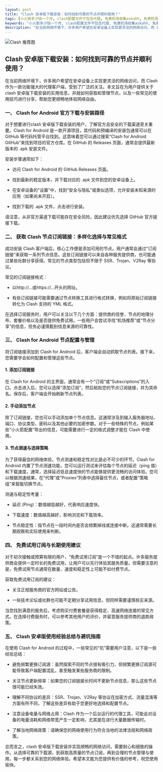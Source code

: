 ```yaml
---
layout: post
title: "Clash 安卓版下载安装：如何找到可靠的节点并顺利使用？"
tags: [小火箭多少钱一个月, clash配置文件不包含代理, 免费机场收集askahh, 免费机场节点, clash配置文件yaml怎么使用]
keywords: "小火箭多少钱一个月, clash配置文件不包含代理, 免费机场收集askahh, 免费机场节点, clash配置文件yaml怎么使用"
description: "在当前网络环境下，许多用户希望在安卓设备上实现更灵活的网络访问，而 Clash 作为一款功能强大的代理客户端，受到了广泛的关注。本文旨在为用户提供关于clash 安卓版下载安装的实用信息，并就如何获取和管理节点，以及一些常见的使用技巧进行分享，帮助您更顺畅地体验网络自由。"
---
```


![Clash 推荐图](https://clashjd.github.io/assets/img/小火箭节点推荐.png)

## Clash 安卓版下载安装：如何找到可靠的节点并顺利使用？

在当前网络环境下，许多用户希望在安卓设备上实现更灵活的网络访问，而 Clash 作为一款功能强大的代理客户端，受到了广泛的关注。本文旨在为用户提供关于clash 安卓版下载安装的实用信息，并就如何获取和管理节点，以及一些常见的使用技巧进行分享，帮助您更顺畅地体验网络自由。

### 一、 Clash for Android 官方下载与安装路径

对于想要进行clash 安卓版下载安装的用户，了解官方且安全的下载渠道至关重要。Clash for Android 是一款开源项目，其代码和预编译的安装包通常可以在 GitHub 等代码托管平台找到。这意味着您可以通过搜索“Clash for Android GitHub”来找到项目的官方仓库。在 GitHub 的 Releases 页面，通常会提供最新版本的 .apk 安装文件。

安装步骤通常如下：

- 访问 Clash for Android 的 GitHub Releases 页面。

- 找到最新的稳定版本，并下载对应的 .apk 文件到您的安卓设备上。

- 在安卓设备的“设置”中，找到“安全与隐私”或类似选项，允许安装未知来源的应用（如果尚未开启）。

- 找到下载的 .apk 文件，点击进行安装。

请注意，从非官方渠道下载可能存在安全风险，因此建议优先选择 GitHub 官方链接下载。

### 二、 获取 Clash 节点订阅链接：多样化选择与常见格式

成功安装 Clash 客户端后，核心工作便是添加可用的节点。用户通常会通过“订阅链接”来获取一系列节点信息。这些订阅链接可以来自各种服务提供商，也可能通过某些社群分享获得。常见的节点类型包括但不限于 SSR、Trojan、V2Ray 等协议。

常见的订阅链接格式：

- 以http://...或https://...开头的网址。

- 有些订阅链接可能需要通过节点转换工具进行格式转换，例如将原始订阅链接转化为 Clash 支持的 YML 格式。

在选择订阅服务时，用户可以关注以下几个方面：提供商的信誉、节点的地理分布、套餐价格以及是否提供免费试用。一些用户会尝试寻找“机场推荐”或“节点分享”的信息，但务必谨慎甄别信息来源的可靠性。

### 三、 Clash for Android 节点配置与管理

将订阅链接添加到 Clash for Android 后，客户端会自动抓取节点列表。接下来，您需要学会如何配置和管理这些节点。

#### 1. 添加订阅链接

在 Clash for Android 的主界面，通常会有一个“订阅”或“Subscriptions”的入口。点击进入后，您可以选择“添加订阅”，然后粘贴您的节点订阅链接，并为其命名。保存后，客户端会开始刷新节点列表。

#### 2. 手动添加节点

除了订阅链接，您也可以手动添加单个节点信息。这通常涉及到输入服务器地址、端口、协议类型、密码以及其他必要的加密参数。对于一些特殊的节点，例如某些“小火箭配置”导出的信息，可能需要进行一定的格式调整才能在 Clash 中使用。

#### 3. 节点测速与选择策略

为了获得最佳的网络体验，节点测速和稳定性对比是必不可少的环节。Clash for Android 内置了节点测速功能，您可以运行测试来评估每个节点的延迟（ping 值）和下载速度。通常，选择延迟低且速度快的节点能够提供更流畅的访问体验。您可以根据测速结果，在“代理”或“Proxies”列表中选择最优节点，或者配置“策略组”来智能切换节点。

测速与稳定性考量：

- 延迟 (Ping)：数值越低越好，代表响应速度快。

- 下载速度：数值越高越好，影响浏览和下载效率。

- 节点稳定性：指节点在一段时间内是否会频繁掉线或连接中断。这通常需要长期观察和实际使用来判断。

### 四、 免费试用订阅与长期使用建议

对于初次接触或预算有限的用户，“免费试用订阅”是一个不错的起点。许多服务提供商会提供一定时长的免费试用，让用户可以先行体验其服务质量。但需要注意的是，免费试用节点通常在数量、速度和稳定性上可能不如付费节点。

获取免费试用订阅的建议：

- 关注正规服务商的官方网站或公告。

- 一些技术论坛或社群也可能不定期分享试用信息，但同样需要谨慎核实来源。

当您找到满意的服务后，考虑购买付费套餐是获得稳定、高速网络连接的常见方式。在选择付费服务时，可以参考其他用户的评价，并留意服务提供商的退款政策。

### 五、 Clash 安卓版使用经验总结与避坑指南

在使用 Clash for Android 的过程中，一些常见的“坑”需要用户注意，以下是一些经验总结：

- 避免频繁更换订阅源：虽然探索不同的节点很有吸引力，但频繁更换订阅源可能导致客户端配置混乱，甚至触发某些服务商的限制。

- 关注节点更新频率：如果您的订阅链接长时间不更新节点信息，那么这些节点很可能已经失效。

- 理解不同协议的差异：SSR、Trojan、V2Ray 等协议在加密方式、流量混淆等方面有所不同，了解这些差异有助于您更好地选择和配置节点。

- 注意设备电量与网络占用：Clash 作为一个后台运行的代理工具，可能会对设备的电量消耗和网络带宽产生一定影响，尤其是在进行大量数据传输时。

- 了解当地网络政策：请确保您的网络使用行为符合当地的法律法规和网络政策。

总而言之，clash 安卓版下载安装并实现顺畅的网络访问，需要耐心和细致的操作。从选择可靠的下载源，到获取高质量的节点订阅，再到合理的节点管理与使用，每一步都关系到您的网络体验。希望本文能为您提供有价值的参考，祝您使用愉快。